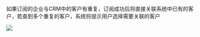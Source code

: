 如果订阅的企业与CRM中的客户有重复，订阅成功后将直接关联系统中已有的客户，若查到多个重复的客户，系统将提示用户选择需要关联的客户

![](file:///C:\Users\ADMINI~1\AppData\Local\Temp\ksohtml\wps926.tmp.jpg)

